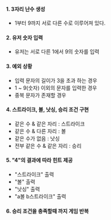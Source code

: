 #### 1. 3자리 난수 생성
- 1부터 9까지 서로 다른 수로 이루어져 있다.
#### 2. 유저 숫자 입력
- 유저는 서로 다른 1에서 9의 숫자를 입력
#### 3. 예외 상황
- 입력 문자의 길이가 3을 초과 하는 경우
- 1 ~ 9(숫자) 이외의 문자를 입력한 경우
- 중복 문자가 존재할 경우
#### 4. 스트라이크, 볼, 낫싱, 승리 조건 구현
- 같은 수 & 같은 자리 : 스트라이크
- 같은 수 & 다른 자리 : 볼
- 같은 수가 없음 : 낫싱
- 전부 같은 수 & 같은 자리 : 승리
#### 5. "4"의 결과에 따라 힌트 제공
- "스트라이크" 출력
- "볼" 출력
- "낫싱" 출력
- "a볼 b스트라이크" 출력
#### 6. 승리 조건을 충족할때 까지 게임 반복

